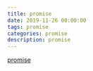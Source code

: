 ```yaml
---
title: promise
date: 2019-11-26 00:00:00
tags: promise
categories: promise
description: promise
---
```



[promise](https://www.cnblogs.com/ainyi/p/8665272.html)